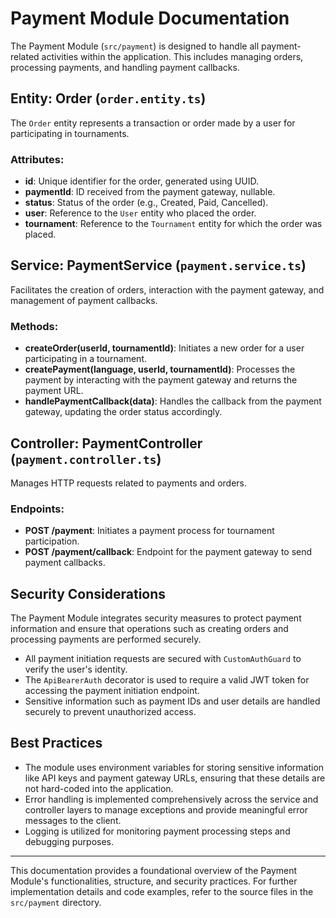 # Payment Module Documentation

The Payment Module (`src/payment`) is designed to handle all payment-related activities within the application. This includes managing orders, processing payments, and handling payment callbacks.

## Entity: Order (`order.entity.ts`)

The `Order` entity represents a transaction or order made by a user for participating in tournaments.

### Attributes:

-   **id**: Unique identifier for the order, generated using UUID.
-   **paymentId**: ID received from the payment gateway, nullable.
-   **status**: Status of the order (e.g., Created, Paid, Cancelled).
-   **user**: Reference to the `User` entity who placed the order.
-   **tournament**: Reference to the `Tournament` entity for which the order was placed.

## Service: PaymentService (`payment.service.ts`)

Facilitates the creation of orders, interaction with the payment gateway, and management of payment callbacks.

### Methods:

-   **createOrder(userId, tournamentId)**: Initiates a new order for a user participating in a tournament.
-   **createPayment(language, userId, tournamentId)**: Processes the payment by interacting with the payment gateway and returns the payment URL.
-   **handlePaymentCallback(data)**: Handles the callback from the payment gateway, updating the order status accordingly.

## Controller: PaymentController (`payment.controller.ts`)

Manages HTTP requests related to payments and orders.

### Endpoints:

-   **POST /payment**: Initiates a payment process for tournament participation.
-   **POST /payment/callback**: Endpoint for the payment gateway to send payment callbacks.

## Security Considerations

The Payment Module integrates security measures to protect payment information and ensure that operations such as creating orders and processing payments are performed securely.

-   All payment initiation requests are secured with `CustomAuthGuard` to verify the user's identity.
-   The `ApiBearerAuth` decorator is used to require a valid JWT token for accessing the payment initiation endpoint.
-   Sensitive information such as payment IDs and user details are handled securely to prevent unauthorized access.

## Best Practices

-   The module uses environment variables for storing sensitive information like API keys and payment gateway URLs, ensuring that these details are not hard-coded into the application.
-   Error handling is implemented comprehensively across the service and controller layers to manage exceptions and provide meaningful error messages to the client.
-   Logging is utilized for monitoring payment processing steps and debugging purposes.

---

This documentation provides a foundational overview of the Payment Module's functionalities, structure, and security practices. For further implementation details and code examples, refer to the source files in the `src/payment` directory.

